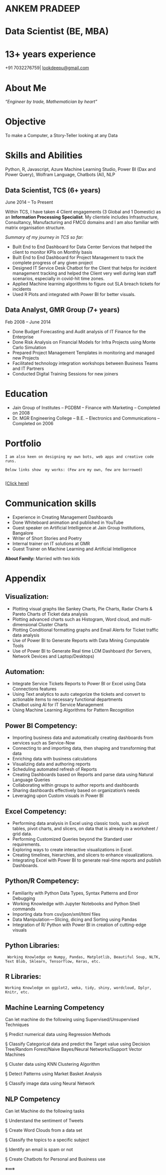 # ANKEM PRADEEP


# Data Scientist (BE, MBA)    


# 13+ years experience

+91 7032276759| lookdeepu@gmail.com


# About Me

_“Engineer by trade, Mathematician by heart”_

# Objective

To make a Computer, a Story-Teller looking at any Data


# Skills and Abilities

Python, R, Javascript, Azure Machine Learning Studio, Power BI (Dax and Power Query), Wolfram Language, Chatbots (AI), NLP


## Data Scientist, TCS (6+ years)	

June 2014 – To Present

Within TCS, I have taken 4 Client engagements (3 Global and 1 Domestic) as an **Information Processing Specialist**. My clientele includes Infrastructure, Consultancy, Manufacturing and FMCG domains and I am also familiar with matrix organisation structure. 

_Summary of my journey in TCS so far:_

* Built End to End Dashboard for Data Center Services that helped the client to monitor KPIs on Monthly basis 
* Built End to End Dashboard for Project Management to track the complete progress of any given project
* Designed IT Service Desk Chatbot for the Client that helps for incident management tracking and helped the Client very well during lean staff scenarios, especially in covid-hit time zones.  
* Applied Machine learning algorithms to figure out SLA breach tickets for incidents
* Used R Plots and integrated with Power BI for better visuals. 


## Data Analyst, GMR Group (7+ years)
Feb 2008 – June 2014

* Done Budget Forecasting and Audit analysis of IT Finance for the Enterprise
* Done Risk Analysis on Financial Models for Infra Projects using Monte Carlo Simulation
* Prepared Project Management Templates in monitoring and managed new Projects 
* Facilitated technology integration workshops between Business Teams and IT Partners 
* Conducted Digital Training Sessions for new joiners


# Education

* Jain Group of Institutes – PGDBM – Finance with Marketing – Completed on 2008 
* Dr. MGR Engineering College – B.E. – Electronics and Communications – Completed on 2006


# Portfolio


```
I am also keen on designing my own bots, web apps and creative code runs.

Below links show  my works: (Few are my own, few are borrowed)


```


[[Click here](https://sites.google.com/view/robotic-future/portfolio)]


# Communication skills


* Experience in Creating Management Dashboards
* Done Whiteboard animation and published in YouTube
* Guest speaker on Artificial Intelligence at Jain Group Institutions, Bangalore
* Writer of Short Stories and Poetry
* Internal trainer on IT solutions at GMR
* Guest Trainer on Machine Learning and Artificial Intelligence

**About Family:** Married with two kids



# Appendix

## Visualization:

* Plotting visual graphs like Sankey Charts, Pie Charts, Radar Charts & Pareto Charts of Ticket data analysis
* Plotting advanced charts such as Histogram, Word cloud, and multi-dimensional Cluster Charts 
* Plotting Conditional formatting graphs and Email Alerts for Ticket traffic data analysis
* Use of Power BI to Generate Reports with Data Mining Computable Tools
* Use of Power BI to Generate Real time LCM Dashboard (for Servers, Network Devices and Laptop/Desktops)

## Automation:

* Integrate Service Tickets Reports to Power BI or Excel using Data Connections features
* Using Text analytics to auto categorize the tickets and convert to actionable items to necessary functional departments
* Chatbot using AI for IT Service Management
* Using Machine Learning Algorithms for Pattern Recognition

## Power BI Competency:

* Importing business data and automatically creating dashboards from services such as Service-Now
* Connecting to and importing data, then shaping and transforming that data
* Enriching data with business calculations
* Visualizing data and authoring reports
* Scheduling automated refresh of Reports 
* Creating Dashboards based on Reports and parse data using Natural Language Queries
* Collaborating within groups to author reports and dashboards
* Sharing dashboards effectively based on organization’s needs
* Leveraging upon Custom visuals in Power BI

## Excel Competency:

* Performing data analysis in Excel using classic tools, such as pivot tables, pivot charts, and slicers, on data that is already in a worksheet / grid data. 
* Performing Customized Queries beyond the Standard user requirements.
* Exploring ways to create interactive visualizations in Excel. 
* Creating timelines, hierarchies, and slicers to enhance visualizations. 
* Integrating Excel with Power BI to generate real-time reports and publish Dashboards. 

## Python/R Competency:

* Familiarity with Python Data Types, Syntax Patterns and Error Debugging
* Working Knowledge with Jupyter Notebooks and Python Shell commands
* Importing data from csv/json/xml/html files
* Data Manipulation — Slicing, dicing and Sorting using Pandas 
* Integration of R/ Python with Power BI in creation of cutting-edge visuals  

## Python Libraries:

``` Working Knowledge on Numpy, Pandas, Matplotlib, Beautiful Soup, NLTK, Text Blob, Sklearn, Tensorflow, Keras, etc.```

## R Libraries:

```Working Knowledge on ggplot2, weka, tidy, shiny, wordcloud, Dplyr, Knitr, etc.```

## Machine Learning Competency

Can let machine do the following using Supervised/Unsupervised Techniques

§ Predict numerical data using Regression Methods

§ Classify Categorical data and predict the Target value using Decision Tree/Random Forest/Naive Bayes/Neural Networks/Support Vector Machines

§ Cluster data using KNN Clustering Algorithm

§ Detect Patterns using Market Basket Analysis

§ Classify image data using Neural Network

## NLP Competency

Can let Machine do the following tasks

§ Understand the sentiment of Tweets

§ Create Word Clouds from a data set

§ Classify the topics to a specific subject

§ Identify an email is spam or not

§ Create Chatbots for Personal and Business use

※∞※

